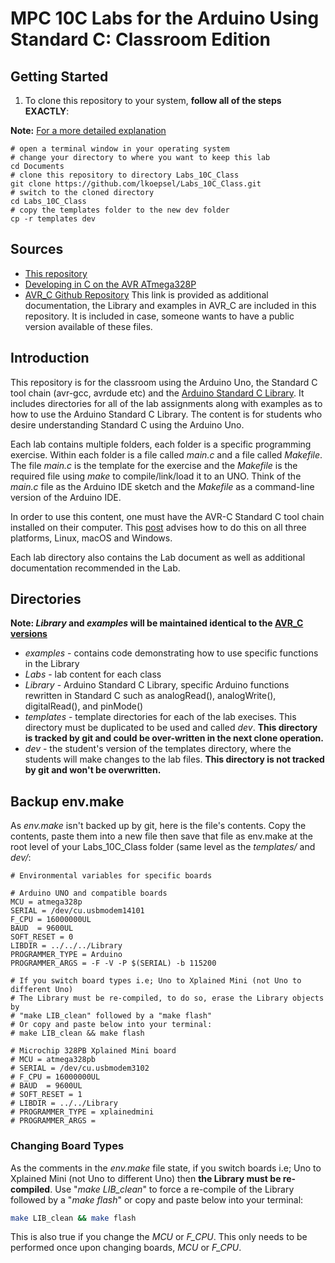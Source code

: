# MPC 10C Labs for the Arduino Using Standard C: Classroom Edition
## Getting Started
1. To clone this repository to your system, **follow all of the steps EXACTLY**:

**Note:** [For a more detailed explanation](https://www.wellys.com/posts/avr_c_git/)
```
# open a terminal window in your operating system
# change your directory to where you want to keep this lab
cd Documents
# clone this repository to directory Labs_10C_Class
git clone https://github.com/lkoepsel/Labs_10C_Class.git
# switch to the cloned directory
cd Labs_10C_Class
# copy the templates folder to the new dev folder
cp -r templates dev
```

## Sources
* [This repository](https://github.com/lkoepsel/Labs_10C_Class)
* [Developing in C on the AVR ATmega328P](https://www.wellys.com/posts/courses_avr_c/)
* [AVR_C Github Repository](https://github.com/lkoepsel/AVR_C) This link is provided as additional documentation, the Library and examples in AVR_C are included in this repository. It is included in case, someone wants to have a public version available of these files.
## Introduction
This repository is for the classroom using the Arduino Uno, the Standard C tool chain (avr-gcc, avrdude etc) and the [Arduino Standard C Library](https://github.com/lkoepsel/AVR_C). It includes directories for all of the lab assignments along with examples as to how to use the Arduino Standard C Library. The content is for students who desire understanding Standard C using the Arduino Uno.

Each lab contains multiple folders, each folder is a specific programming exercise. Within each folder is a file called *main.c* and a file called *Makefile*. The file *main.c* is the template for the exercise and the *Makefile* is the required file using *make* to compile/link/load it to an UNO. Think of the *main.c* file as the Arduino IDE sketch and the *Makefile* as a command-line version of the Arduino IDE.

In order to use this content, one must have the AVR-C Standard C tool chain installed on their computer. This [post](https://wellys.com/posts/avr_c_setup/) advises how to do this on all three platforms, Linux, macOS and Windows. 

Each lab directory also contains the Lab document as well as additional documentation recommended in the Lab.

## Directories
**Note: *Library* and *examples* will be maintained identical to the [AVR_C versions](https://github.com/lkoepsel/AVR_C)**

* *examples* - contains code demonstrating how to use specific functions in the Library
* *Labs* - lab content for each class
* *Library* - Arduino Standard C Library, specific Arduino functions rewritten in Standard C such as analogRead(), analogWrite(), digitalRead(), and pinMode()
* *templates* - template directories for each of the lab execises. This directory must be duplicated to be used and called *dev*. **This directory is tracked by git and could be over-written in the next clone operation.**
* *dev* - the student's version of the templates directory, where the students will make changes to the lab files. **This directory is not tracked by git and won't be overwritten.**

## Backup env.make
As *env.make* isn't backed up by git, here is the file's contents. Copy the contents, paste them into a new file then save that file as env.make at the root level of your Labs_10C_Class folder (same level as the *templates/* and *dev/*:
```make
# Environmental variables for specific boards

# Arduino UNO and compatible boards
MCU = atmega328p
SERIAL = /dev/cu.usbmodem14101
F_CPU = 16000000UL  
BAUD  = 9600UL
SOFT_RESET = 0
LIBDIR = ../../../Library
PROGRAMMER_TYPE = Arduino
PROGRAMMER_ARGS = -F -V -P $(SERIAL) -b 115200

# If you switch board types i.e; Uno to Xplained Mini (not Uno to different Uno)
# The Library must be re-compiled, to do so, erase the Library objects by
# "make LIB_clean" followed by a "make flash"
# Or copy and paste below into your terminal:
# make LIB_clean && make flash

# Microchip 328PB Xplained Mini board
# MCU = atmega328pb
# SERIAL = /dev/cu.usbmodem3102
# F_CPU = 16000000UL  
# BAUD  = 9600UL
# SOFT_RESET = 1
# LIBDIR = ../../Library
# PROGRAMMER_TYPE = xplainedmini
# PROGRAMMER_ARGS = 
```

### Changing Board Types
As the comments in the *env.make* file state, if you switch boards i.e; Uno to Xplained Mini (not Uno to different Uno) then **the Library must be re-compiled**.
Use "*make LIB_clean*" to force a re-compile of the Library followed by a "*make flash*" or copy and paste below into your terminal:
```bash
make LIB_clean && make flash
```
This is also true if you change the *MCU* or *F_CPU*. This only needs to be performed once upon changing boards, *MCU* or *F_CPU*. 
